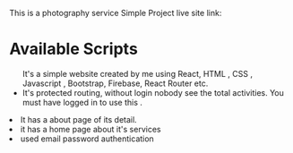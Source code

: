 This is a photography service Simple Project
live site link:


<h1>Available Scripts</h1>
<ul>
It's a simple website created by me using React, HTML , CSS , Javascript , Bootstrap, Firebase, React Router etc.</li>
<li>It's protected routing, without login nobody see the total activities. You must have logged in to use this .</ul>
<li> It has a about page of its detail.</li>
<li> it has a home page about it's services</li>
<li> used email password authentication</li>
</ul>